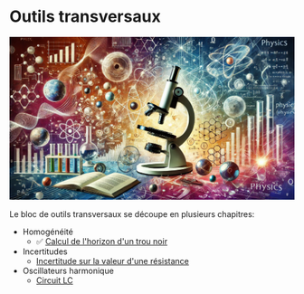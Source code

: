 
# Outils transversaux

![](images/outils_transversaux.webp)

Le bloc de outils transversaux se découpe en plusieurs chapitres:

* Homogénéité
  * :white_check_mark: [Calcul de l'horizon d'un trou noir](../exercices/outils/horizon_trou_noir.md)
* Incertitudes
  * [Incertitude sur la valeur d'une résistance](../exercices/outils/incertitudes_resistance.md)
* Oscillateurs harmonique
  * [Circuit LC](../exercices/outils/oscillateur_harmonique_LC.md)
